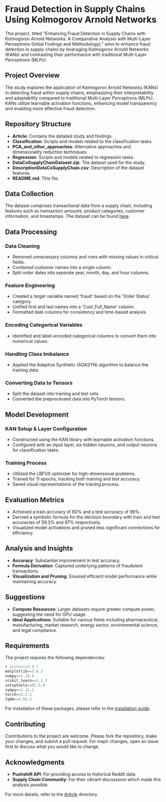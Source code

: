 # Fraud Detection in Supply Chains Using Kolmogorov Arnold Networks

This project, titled "Enhancing Fraud Detection in Supply Chains with Kolmogorov Arnold Networks: A Comparative Analysis with Multi-Layer Perceptrons (Initial Findings and Methodology)," aims to enhance fraud detection in supply chains by leveraging Kolmogorov Arnold Networks (KANs) and contrasting their performance with traditional Multi-Layer Perceptrons (MLPs).

## Project Overview

The study explores the application of Kolmogorov Arnold Networks (KANs) in detecting fraud within supply chains, emphasizing their interpretability and adaptability compared to traditional Multi-Layer Perceptrons (MLPs). KANs utilize learnable activation functions, enhancing model transparency and enabling more effective fraud detection.

## Repository Structure

- **Article**: Contains the detailed study and findings.
- **Classification**: Scripts and models related to the classification tasks.
- **PCA_and_other_approaches**: Alternative approaches and dimensionality reduction techniques.
- **Regression**: Scripts and models related to regression tasks.
- **DataCoSupplyChainDataset.zip**: The dataset used for the study.
- **DescriptionDataCoSupplyChain.csv**: Description of the dataset features.
- **README.md**: This file.

## Data Collection

The dataset comprises transactional data from a supply chain, including features such as transaction amounts, product categories, customer information, and timestamps. The dataset can be found [here](https://data.mendeley.com/datasets/8gx2fvg2k6/5).

## Data Processing

### Data Cleaning
- Removed unnecessary columns and rows with missing values in critical fields.
- Combined customer names into a single column.
- Split order dates into separate year, month, day, and hour columns.

### Feature Engineering
- Created a target variable named 'fraud' based on the 'Order Status' category.
- Unified first and last names into a 'Cust_Full_Name' column.
- Formatted date columns for consistency and time-based analysis.

### Encoding Categorical Variables
- Identified and label-encoded categorical columns to convert them into numerical values.

### Handling Class Imbalance
- Applied the Adaptive Synthetic (ADASYN) algorithm to balance the training data.

### Converting Data to Tensors
- Split the dataset into training and test sets.
- Converted the preprocessed data into PyTorch tensors.

## Model Development

### KAN Setup & Layer Configuration
- Constructed using the KAN library with learnable activation functions.
- Configured with an input layer, six hidden neurons, and output neurons for classification tasks.

### Training Process
- Utilized the LBFGS optimizer for high-dimensional problems.
- Trained for 11 epochs, tracking both training and test accuracy.
- Saved visual representations of the training process.

## Evaluation Metrics

- Achieved a train accuracy of 60% and a test accuracy of 98%.
- Derived a symbolic formula for the decision boundary with train and test accuracies of 59.3% and 97% respectively.
- Visualized model activations and pruned less significant connections for efficiency.

## Analysis and Insights

- **Accuracy**: Substantial improvement in test accuracy.
- **Formula Derivation**: Captured underlying patterns of fraudulent transactions.
- **Visualization and Pruning**: Ensured efficient model performance while maintaining accuracy.

## Suggestions

- **Compute Resources**: Larger datasets require greater compute power, suggesting the need for GPU usage.
- **Ideal Applications**: Suitable for various fields including pharmaceutical, manufacturing, market research, energy sector, environmental science, and legal compliance.

## Requirements

The project requires the following dependencies:


```python
# python==3.9.7
matplotlib==3.6.2
numpy==1.24.4
scikit_learn==1.1.3
setuptools==65.5.0
sympy==1.11.1
torch==2.2.2
tqdm==4.66.2
```

For installation of these packages, please refer to the [installation guide](https://github.com/KindXiaoming/pykan?tab=readme-ov-file#installation).

## Contributing

Contributions to the project are welcome. Please fork the repository, make your changes, and submit a pull request. For major changes, open an issue first to discuss what you would like to change.

## Acknowledgments

- **Pushshift API**: For providing access to historical Reddit data.
- **Supply Chain Community**: For their vibrant discussions which made this analysis possible.

For more details, refer to the [Article](Article/KAN-Article.pdf) directory.